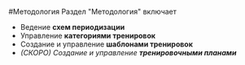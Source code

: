 #Методология
Раздел "Методология" включает
* Ведение **схем периодизации**
* Управление **категориями тренировок**
* Создание и управление **шаблонами тренировок**
* _(СКОРО) Создание и управление **тренировочными планами**_